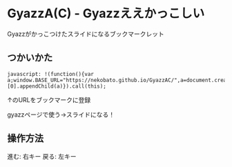 GyazzA(C) - Gyazzええかっこしい
=========================

Gyazzがかっこつけたスライドになるブックマークレット

## つかいかた

```
javascript: !(function(){var a;window.BASE_URL="https://nekobato.github.io/GyazzAC/",a=document.createElement("script"),a.setAttribute("src",""+window.BASE_URL+"gyazzac.js"),document.getElementsByTagName("head")[0].appendChild(a)}).call(this);
```

↑のURLをブックマークに登録

gyazzページで使う→スライドになる！

## 操作方法

進む: 右キー
戻る: 左キー

